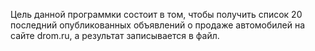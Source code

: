 Цель данной программки состоит в том, чтобы получить список 20 последний опубликованных
объявлений о продаже автомобилей на сайте drom.ru, а результат записывается в файл.
